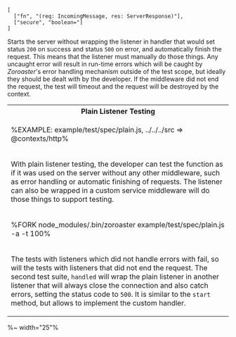 ```### startPlain => Tester
[
  ["fn", "(req: IncomingMessage, res: ServerResponse)"],
  ["secure", "boolean="]
]
```

Starts the server without wrapping the listener in handler that would set status `200` on success and status `500` on error, and automatically finish the request. This means that the listener must manually do those things. Any uncaught error will result in run-time errors which will be caught by _Zoroaster_'s error handling mechanism outside of the test scope, but ideally they should be dealt with by the developer. If the middleware did not end the request, the test will timeout and the request will be destroyed by the context.

<table>
<tr><th>Plain Listener Testing</th></tr>
<!-- block-start -->
<tr><td>

%EXAMPLE: example/test/spec/plain.js, ../../../src => @contexts/http%
</td></tr>
<tr><td><md2html>

With plain listener testing, the developer can test the function as if it was used on the server without any other middleware, such as error handling or automatic finishing of requests. The listener can also be wrapped in a custom service middleware will do those things to support testing.
</md2html></td></tr>
<!-- /block-end -->
<!-- block-start -->
<tr><td>

%FORK node_modules/.bin/zoroaster example/test/spec/plain.js -a -t 100%
</td></tr>
<tr><td><md2html>

The tests with listeners which did not handle errors with fail, so will the tests with listeners that did not end the request. The second test suite, `handled` will wrap the plain listener in another listener that will always close the connection and also catch errors, setting the status code to `500`. It is similar to the `start` method, but allows to implement the custom handler.
</md2html></td></tr>
<!-- /block-end -->
</table>

%~ width="25"%
